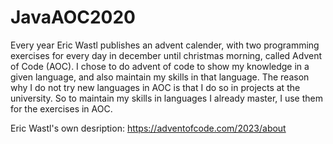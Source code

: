 # JavaAOC2020
Every year Eric Wastl publishes an advent calender, with two programming exercises for every day in december
until christmas morning, called Advent of Code (AOC). I chose to do advent of code to show my knowledge in a
given language, and also maintain my skills in that language. The reason why I do not try new languages in
AOC is that I do so in projects at the university. So to maintain my skills in languages I already master,
I use them for the exercises in AOC.

Eric Wastl's own desription: https://adventofcode.com/2023/about
